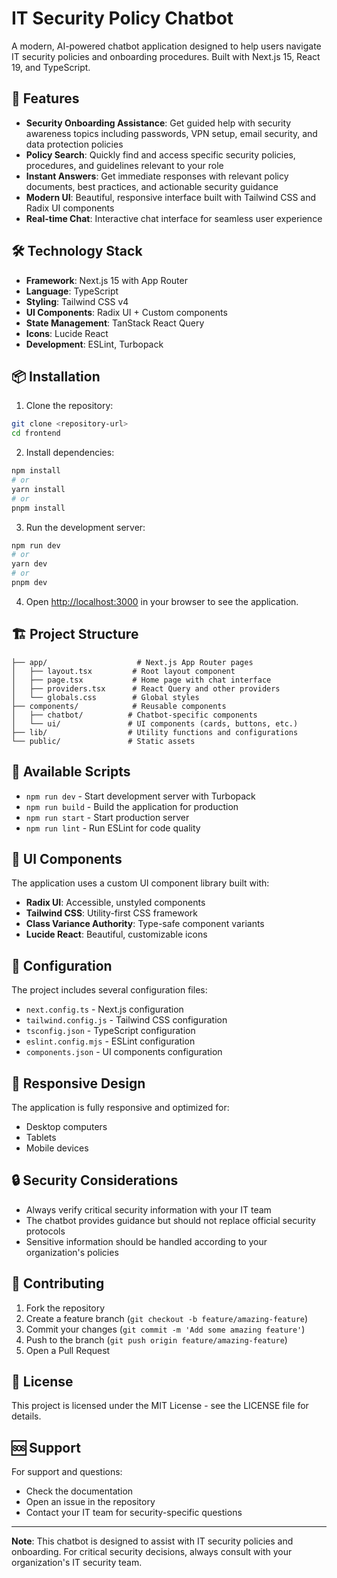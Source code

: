 # IT Security Policy Chatbot

A modern, AI-powered chatbot application designed to help users navigate IT security policies and onboarding procedures. Built with Next.js 15, React 19, and TypeScript.

## 🚀 Features

- **Security Onboarding Assistance**: Get guided help with security awareness topics including passwords, VPN setup, email security, and data protection policies
- **Policy Search**: Quickly find and access specific security policies, procedures, and guidelines relevant to your role
- **Instant Answers**: Get immediate responses with relevant policy documents, best practices, and actionable security guidance
- **Modern UI**: Beautiful, responsive interface built with Tailwind CSS and Radix UI components
- **Real-time Chat**: Interactive chat interface for seamless user experience

## 🛠️ Technology Stack

- **Framework**: Next.js 15 with App Router
- **Language**: TypeScript
- **Styling**: Tailwind CSS v4
- **UI Components**: Radix UI + Custom components
- **State Management**: TanStack React Query
- **Icons**: Lucide React
- **Development**: ESLint, Turbopack

## 📦 Installation

1. Clone the repository:

```bash
git clone <repository-url>
cd frontend
```

2. Install dependencies:

```bash
npm install
# or
yarn install
# or
pnpm install
```

3. Run the development server:

```bash
npm run dev
# or
yarn dev
# or
pnpm dev
```

4. Open [http://localhost:3000](http://localhost:3000) in your browser to see the application.

## 🏗️ Project Structure

```
├── app/                    # Next.js App Router pages
│   ├── layout.tsx         # Root layout component
│   ├── page.tsx           # Home page with chat interface
│   ├── providers.tsx      # React Query and other providers
│   └── globals.css        # Global styles
├── components/            # Reusable components
│   ├── chatbot/          # Chatbot-specific components
│   └── ui/               # UI components (cards, buttons, etc.)
├── lib/                  # Utility functions and configurations
└── public/               # Static assets
```

## 🚀 Available Scripts

- `npm run dev` - Start development server with Turbopack
- `npm run build` - Build the application for production
- `npm run start` - Start production server
- `npm run lint` - Run ESLint for code quality

## 🎨 UI Components

The application uses a custom UI component library built with:

- **Radix UI**: Accessible, unstyled components
- **Tailwind CSS**: Utility-first CSS framework
- **Class Variance Authority**: Type-safe component variants
- **Lucide React**: Beautiful, customizable icons

## 🔧 Configuration

The project includes several configuration files:

- `next.config.ts` - Next.js configuration
- `tailwind.config.js` - Tailwind CSS configuration
- `tsconfig.json` - TypeScript configuration
- `eslint.config.mjs` - ESLint configuration
- `components.json` - UI components configuration

## 📱 Responsive Design

The application is fully responsive and optimized for:

- Desktop computers
- Tablets
- Mobile devices

## 🔒 Security Considerations

- Always verify critical security information with your IT team
- The chatbot provides guidance but should not replace official security protocols
- Sensitive information should be handled according to your organization's policies

## 🤝 Contributing

1. Fork the repository
2. Create a feature branch (`git checkout -b feature/amazing-feature`)
3. Commit your changes (`git commit -m 'Add some amazing feature'`)
4. Push to the branch (`git push origin feature/amazing-feature`)
5. Open a Pull Request

## 📄 License

This project is licensed under the MIT License - see the LICENSE file for details.

## 🆘 Support

For support and questions:

- Check the documentation
- Open an issue in the repository
- Contact your IT team for security-specific questions

---

**Note**: This chatbot is designed to assist with IT security policies and onboarding. For critical security decisions, always consult with your organization's IT security team.

